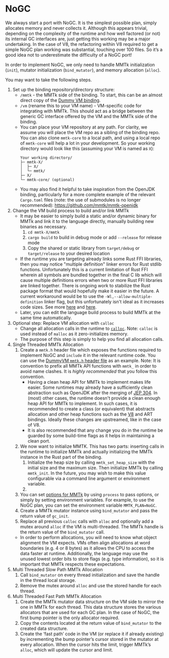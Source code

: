 # NoGC

We always start a port with NoGC.
It is the simplest possible plan, simply allocates memory and never collects it.
Although this appears trivial, depending on the complexity of the runtime and how well factored (or not) its internal GC interfaces are, just getting this working may be a major undertaking.
In the case of V8, the refactoring within V8 required to get a simple NoGC plan working was substantial, touching over 100 files.
So it’s a good idea not to underestimate the difficulty of a NoGC port!

In order to implement NoGC, we only need to handle MMTk initialization (`init`), mutator initialization (`bind_mutator`), and memory allocation (`alloc`).

You may want to take the following steps.
 
1. Set up the binding repository/directory structure:
    - `/mmtk` - the MMTk side of the binding. To start, this can be an almost direct copy of the [Dummy VM binding](https://github.com/mmtk/mmtk-core/tree/master/vmbindings/dummyvm).
    - `/vm` (rename this to your VM name) - VM-specific code for integrating with MMTk. This should act as a bridge between the generic GC interface offered by the VM and the MMTk side of the binding.
    - You can place your VM repository at any path. For clarity, we assume you will place the VM repo as a sibling of the binding repo. You can also clone `mmtk-core` to a local path, and using
      a local repo of `mmtk-core` will help a lot in your development. So your working directory would look like this (assuming your VM is named as `X`):
      ```
      Your working directory/
      ├─ mmtk-X/
      │  ├─ X/
      │  └─ mmtk/
      ├─ X/
      └─ mmtk-core/ (optional)
      ```
    - You may also find it helpful to take inspiration from the OpenJDK binding, particularly for a more complete example of the relevant `Cargo.toml` files (note: the use of submodules is no longer recommended): https://github.com/mmtk/mmtk-openjdk 
2. Change the VM build process to build and/or link MMTk
    - It may be easier to simply build a static and/or dynamic binary for MMTk and link it to the language directly, manually building new binaries as necessary. 
        1. `cd mmtk-X/mmtk`
        2. `cargo build` to build in debug mode or add `--release` for release mode
        3. Copy the shared or static library from `target/debug` or `target/release` to your desired location
    - If the runtime you are targeting already links some Rust FFI libraries, then you may notice "multiple definition" linker errors for Rust stdlib functions. Unfortunately this is a current limitation of Rust FFI wherein all symbols are bundled together in the final C lib which will cause multiple definitions errors when two or more Rust FFI libraries are linked together. There is ongoing work to stabilize the Rust package format that would hopefully make it easier in the future. A current workaround would be to use the `-Wl,--allow-multiple-definition` linker flag, but this unfortunately isn't ideal as it increases code sizes. See more [here](https://internals.rust-lang.org/t/pre-rfc-stabilize-a-version-of-the-rlib-format/17558) and [here](https://github.com/rust-lang/rust/issues/73632).
    - Later, you can edit the language build process to build MMTk at the same time automatically.
3. Optional step: Replace VM allocation with `calloc`
    - Change all allocation calls in the runtime to [`calloc`](https://man7.org/linux/man-pages/man3/calloc.3p.html). Note: `calloc` is used instead of `malloc` as it zero-initializes memory.
    - The purpose of this step is simply to help you find all allocation calls.
4. Single Threaded MMTk Allocation
    1. Create a `mmtk.h` header file which exposes the functions required to implement NoGC and `include` it in the relevant runtime code. You can use the [DummyVM `mmtk.h` header file](https://github.com/mmtk/mmtk-core/blob/master/vmbindings/dummyvm/api/mmtk.h) as an example. Note: It is convention to prefix all MMTk API functions with `mmtk_` in order to avoid name clashes. It is *highly recommended* that you follow this convention.
        - Having a clean heap API for MMTk to implement makes life easier. Some runtimes may already have a sufficiently clean abstraction such as OpenJDK after the merging of [JEP 304](https://openjdk.org/jeps/304). In (most) other cases, the runtime doesn't provide a clean enough heap API for MMTk to implement. In such cases, it is recommended to create a class (or equivalent) that abstracts allocation and other heap functions such as the [V8](https://chromium.googlesource.com/v8/v8/+/a9976e160f4755990ec065d4b077c9401340c8fb/src/heap/third-party/heap-api.h) and ART bindings. Ideally these changes are upstreamed, like in the case of V8.
        - It is also recommended that any change you do in the runtime be guarded by some build-time flags as it helps in maintaining a clean port.
    2. We now want to initialize MMTK. This has two parts: inserting calls in the runtime to initialize MMTk and actually initializing the MMTk instance in the Rust part of the binding.
        1. Initialize the heap size by calling `mmtk_set_heap_size` with the initial size and the maximum size. Then initialize MMTk by calling `mmtk_init`. In the future, you may wish to make this value configurable via a command line argument or environment variable.
        2. 
    2. You can set [options for MMTk](https://www.mmtk.io/mmtk-core/public-doc/util/options/index.html) by using `process` to pass options, or simply by setting environment variables. For example, to
       use the NoGC plan, you can set the environment variable `MMTK_PLAN=NoGC`.
    3. Create a MMTk mutator instance using `bind_mutator` and pass the return value of `gc_init`.
    4. Replace all previous `calloc` calls with `alloc` and optionally add a mutex around `alloc` if the VM is multi-threaded. The MMTk handle is the return value of the `bind_mutator` call.
    - In order to perform allocations, you will need to know what object alignment the VM expects. VMs often align allocations at word boundaries (e.g. 4 or 8 bytes) as it allows the CPU to access the data faster at runtime. Additionally, the language may use the unused lowest order bits to store flags (e.g. type information), so it is important that MMTk respects these expectations.
5. Multi Threaded Slow Path MMTk Allocation
    1. Call `bind_mutator` on every thread initialization and save the handle in the thread local storage.
    2. Remove the mutex around `alloc` and use the stored handle for each thread.
6. Multi Threaded Fast Path MMTk Allocation
    1. Create the MMTk mutator data structure on the VM side to mirror the one in MMTk for each thread. This data structure stores the various allocators that are used for each GC plan. In the case of NoGC, the first bump pointer is the only allocator required.
    2. Copy the contents located at the return value of `bind_mutator` to the created data structure.
    3. Create the ‘fast path’ code in the VM (or replace it if already existing) by incrementing the bump pointer’s cursor stored in the mutator at every allocation. When the cursor hits the limit, trigger MMTk’s `alloc`, which will update the cursor and limit.